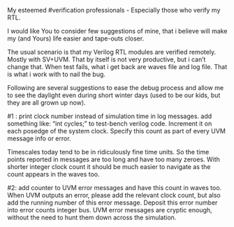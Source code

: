 
My esteemed #verification professionals -
Especially those who verify my RTL.

I would like You to consider few suggestions of mine, that i believe will make my (and Yours) life easier and tape-outs closer.

The usual scenario is that my Verilog RTL modules are verified remotely. Mostly with SV+UVM. That by itself is not very productive, but i can’t change that. When test fails, what i get back are waves file and log file. That is what i work with to nail the bug.

Following are several suggestions to ease the debug process and allow me to see the daylight even during short winter days (used to be our kids, but they are all grown up now).



#1 : print clock number instead of simulation time in log messages.
 add something like: “int cycles;” to test-bench verilog code.
 Increment it on each posedge of the system clock. Specify this count as part of every UVM message info or error.

 Timescales today tend to be in ridiculously fine time units. So the time points reported in messages are too long and have too many zeroes. With shorter integer clock count it should be much easier to navigate as the count appears in the waves too.

#2: add counter to UVM error messages and have this count in waves too.
When UVM outputs an error, please add the relevant clock count, but also add the running number of this error message. Deposit this error number into error counts integer bus.
UVM error messages are cryptic enough, without the need to hunt them down across the simulation.
